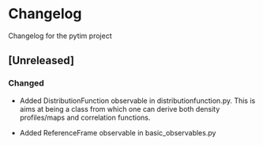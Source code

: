 # Changelog
Changelog for the pytim project

## [Unreleased]
### Changed

- Added DistributionFunction observable in distributionfunction.py. 
  This is aims at being a class from which one can derive both density 
  profiles/maps and correlation functions.

- Added ReferenceFrame observable in basic_observables.py


